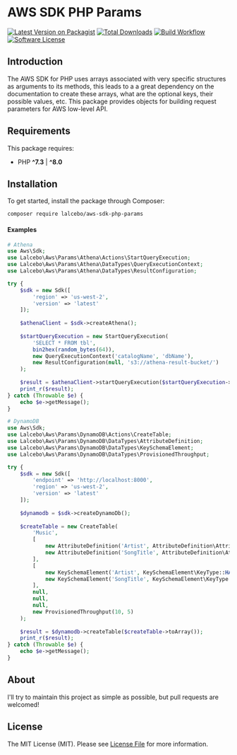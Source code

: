 # AWS SDK PHP Params

[![Latest Version on Packagist][ico-version]][link-packagist]
[![Total Downloads][ico-downloads]][link-downloads]
[![Build Workflow][ico-workflow]][link-workflow]
[![Software License][ico-license]][link-license]

## Introduction

The AWS SDK for PHP uses arrays associated with very specific structures as arguments to its methods, this leads to a a great dependency on the documentation to create these arrays, what are the optional keys, their possible values, etc. This package provides objects for building request parameters for AWS low-level API.

## Requirements

This package requires:

- PHP **^7.3** | **^8.0**

## Installation

To get started, install the package through Composer:

```shell
composer require lalcebo/aws-sdk-php-params
```

#### Examples

```php
# Athena
use Aws\Sdk;
use Lalcebo\Aws\Params\Athena\Actions\StartQueryExecution;
use Lalcebo\Aws\Params\Athena\DataTypes\QueryExecutionContext;
use Lalcebo\Aws\Params\Athena\DataTypes\ResultConfiguration;

try {
    $sdk = new Sdk([
        'region' => 'us-west-2',
        'version' => 'latest'
    ]);
    
    $athenaClient = $sdk->createAthena();
    
    $startQueryExecution = new StartQueryExecution(
        'SELECT * FROM tbl',
        bin2hex(random_bytes(64)),
        new QueryExecutionContext('catalogName', 'dbName'),
        new ResultConfiguration(null, 's3://athena-result-bucket/')
    );
    
    $result = $athenaClient->startQueryExecution($startQueryExecution->toArray());
    print_r($result);
} catch (Throwable $e) {
    echo $e->getMessage();
}
```

```php
# DynamoDB
use Aws\Sdk;
use Lalcebo\Aws\Params\DynamoDB\Actions\CreateTable;
use Lalcebo\Aws\Params\DynamoDB\DataTypes\AttributeDefinition;
use Lalcebo\Aws\Params\DynamoDB\DataTypes\KeySchemaElement;
use Lalcebo\Aws\Params\DynamoDB\DataTypes\ProvisionedThroughput;

try {
    $sdk = new Sdk([
        'endpoint' => 'http://localhost:8000',
        'region' => 'us-west-2',
        'version' => 'latest'
    ]);
    
    $dynamodb = $sdk->createDynamoDb();
    
    $createTable = new CreateTable(
        'Music',
        [
            new AttributeDefinition('Artist', AttributeDefinition\AttributeType::STRING),
            new AttributeDefinition('SongTitle', AttributeDefinition\AttributeType::STRING),
        ],
        [
            new KeySchemaElement('Artist', KeySchemaElement\KeyType::HASH),
            new KeySchemaElement('SongTitle', KeySchemaElement\KeyType::RANGE),
        ],
        null,
        null,
        null,
        new ProvisionedThroughput(10, 5)
    );
    
    $result = $dynamodb->createTable($createTable->toArray());
    print_r($result);
} catch (Throwable $e) {
    echo $e->getMessage();
}
```

## About

I'll try to maintain this project as simple as possible, but pull requests are welcomed!

## License

The MIT License (MIT). Please see [License File][link-license] for more information.

[ico-version]: https://img.shields.io/packagist/v/lalcebo/aws-sdk-php-params.svg?style=flat-square
[ico-license]: https://img.shields.io/badge/license-MIT-brightgreen.svg?style=flat-square
[ico-downloads]: https://img.shields.io/packagist/dt/lalcebo/aws-sdk-php-params.svg?style=flat-square
[ico-workflow]: https://img.shields.io/github/workflow/status/lalcebo/aws-sdk-php-params/Build?style=flat-square

[link-packagist]: https://packagist.org/packages/lalcebo/aws-sdk-php-params
[link-license]: LICENSE
[link-downloads]: https://packagist.org/packages/lalcebo/aws-sdk-php-params
[link-workflow]: https://github.com/lalcebo/aws-sdk-php-params/actions/workflows/build.yml
